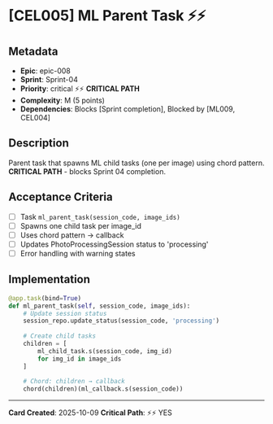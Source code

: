 # [CEL005] ML Parent Task ⚡⚡

## Metadata
- **Epic**: epic-008
- **Sprint**: Sprint-04
- **Priority**: critical ⚡⚡ **CRITICAL PATH**
- **Complexity**: M (5 points)
- **Dependencies**: Blocks [Sprint completion], Blocked by [ML009, CEL004]

## Description
Parent task that spawns ML child tasks (one per image) using chord pattern. **CRITICAL PATH** - blocks Sprint 04 completion.

## Acceptance Criteria
- [ ] Task `ml_parent_task(session_code, image_ids)`
- [ ] Spawns one child task per image_id
- [ ] Uses chord pattern → callback
- [ ] Updates PhotoProcessingSession status to 'processing'
- [ ] Error handling with warning states

## Implementation
```python
@app.task(bind=True)
def ml_parent_task(self, session_code, image_ids):
    # Update session status
    session_repo.update_status(session_code, 'processing')
    
    # Create child tasks
    children = [
        ml_child_task.s(session_code, img_id)
        for img_id in image_ids
    ]
    
    # Chord: children → callback
    chord(children)(ml_callback.s(session_code))
```

---
**Card Created**: 2025-10-09
**Critical Path**: ⚡⚡ YES
